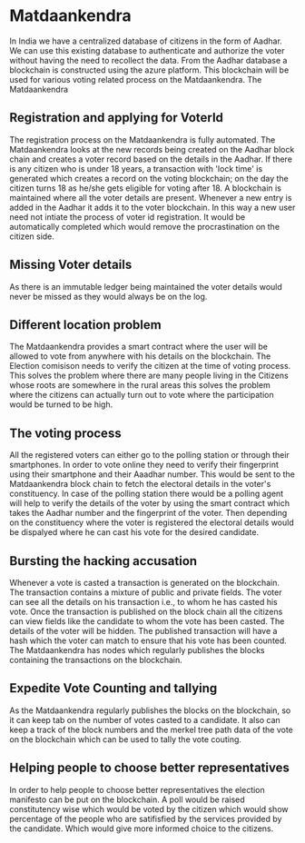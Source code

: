 # Matdaankendra
In India we have a centralized database of citizens in the form of Aadhar. We can use this existing database to authenticate and authorize the voter without having the need to recollect the data. From the Aadhar database a blockchain is constructed using the azure platform. This blockchain will be used for various voting related process on the Matdaankendra. The Matdaankendra 

## Registration and applying for VoterId
The registration process on the Matdaankendra is fully automated. The Matdaankendra looks at the new records being created on the Aadhar block chain and creates a voter record based on the details in the Aadhar. If there is any citizen who is under 18 years, a transaction with 'lock time' is generated which creates a record on the voting blockchain; on the day the citizen turns 18 as he/she gets eligible for voting after 18. A blockchain is maintained where all the voter details are present. Whenever a new entry is added in the Aadhar it adds it to the voter blockchain. In this way a new user need not intiate the process of voter id registration. It would be automatically completed which would remove the procrastination on the citizen side.

## Missing Voter details
As there is an immutable ledger being maintained the voter details would never be missed as they would always be on the log. 

## Different location problem
The Matdaankendra provides a smart contract where the user will be allowed to vote from anywhere with his details on the blockchain. The Election comisison needs to verify the citizen at the time of voting process. This solves the problem where there are many people living in the Citizens whose roots are somewhere in the rural areas this solves the problem where the citizens can actually turn out to vote where the participation would be turned to be high. 

## The voting process 
All the registered voters can either go to the polling station or through their smartphones. In order to vote online they need to verify their fingerprint using their smartphone and their Aaadhar number. This would be sent to the Matdaankendra block chain to fetch the electoral details in the voter's constituency. In case of the polling station there would be a polling agent will help to verify the details of the voter by using the smart contract which takes the Aadhar number and the fingerprint of the voter. Then depending on the constituency where the voter is registered the electoral details would be dispalyed where he can cast his vote for the desired candidate.

## Bursting the hacking accusation
Whenever a vote is casted a transaction is generated on the blockchain. The transaction contains a mixture of public and private fields. The voter can see all the details on his transaction i.e., to whom he has casted his vote. Once the transaction is published on the block chain all the citizens can view fields like the candidate to whom the vote has been casted. The details of the voter will be hidden. The published transaction will have a hash which the voter can match to ensure that his vote has been counted. The Matdaankendra has nodes which regularly publishes the blocks containing the transactions on the blockchain.

## Expedite Vote Counting and tallying

As the Matdaankendra regularly publishes the blocks on the blockchain, so it can keep tab on the number of votes casted to a candidate. It also can keep a track of the block numbers and the merkel tree path data of the vote on the blockchain which can be used to tally the vote couting.

## Helping people to choose better representatives 

In order to help people to choose better representatives the election manifesto can be put on the blockchain. A poll would be raised constitutency wise which would be voted by the citizen which would show percentage of the people who are satifisfied by the services provided by the candidate. Which would give more informed choice to the citizens.
